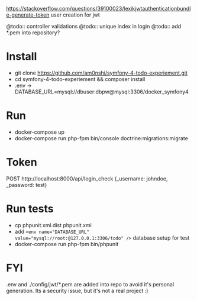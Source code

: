 https://stackoverflow.com/questions/39100023/lexikjwtauthenticationbundle-generate-token
user creation for jwt

@todo:: controller validations
@todo:: unique index in login
@todo:: add *.pem into repository?

# Install
* git clone https://github.com/am0nshi/symfony-4-todo-experiement.git
* cd symfony-4-todo-experiement && composer install
* .env -> DATABASE_URL=mysql://dbuser:dbpw@mysql:3306/docker_symfony4

# Run
* docker-compose up
* docker-compose run php-fpm bin/console doctrine:migrations:migrate 

# Token 
POST http://localhost:8000/api/login_check {_username: johndoe, _password: test}

# Run tests
* cp phpunit.xml.dist phpunit.xml
* add `<env name="DATABASE_URL" value="mysql://root:@127.0.0.1:3306/todo" />` database setup for test
* docker-compose run php-fpm bin/phpunit

# FYI
.env and ./config/jwt/*.pem are added into repo to avoid it's personal generation. Its a security issue, but it's not a real project :)